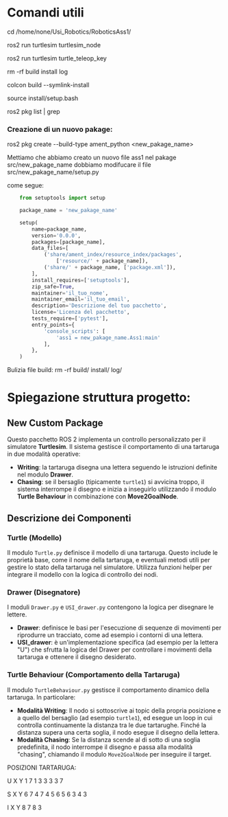 # Comandi utili

cd /home/none/Usi_Robotics/RoboticsAss1/

ros2 run turtlesim turtlesim_node

ros2 run turtlesim turtle_teleop_key

rm -rf build install log

colcon build --symlink-install

source install/setup.bash


ros2 pkg list | grep <pakagename>

### Creazione di un nuovo pakage: 
ros2 pkg create --build-type ament_python <new_pakage_name> 

Mettiamo che abbiamo creato un nuovo file ass1 nel pakage src/new_pakage_name dobbiamo modifucare il file src/new_pakage_name/setup.py 

come segue:
```python
    from setuptools import setup

    package_name = 'new_pakage_name'

    setup(
        name=package_name,
        version='0.0.0',
        packages=[package_name],
        data_files=[
            ('share/ament_index/resource_index/packages',
                ['resource/' + package_name]),
            ('share/' + package_name, ['package.xml']),
        ],
        install_requires=['setuptools'],
        zip_safe=True,
        maintainer='il_tuo_nome',
        maintainer_email='il_tuo_email',
        description='Descrizione del tuo pacchetto',
        license='Licenza del pacchetto',
        tests_require=['pytest'],
        entry_points={
            'console_scripts': [
                'ass1 = new_pakage_name.Ass1:main'
            ],
        },
    )
```

Bulizia file build: 
rm -rf build/ install/ log/


# Spiegazione struttura progetto:

## New Custom Package

Questo pacchetto ROS 2 implementa un controllo personalizzato per il simulatore **Turtlesim**. Il sistema gestisce il comportamento di una tartaruga in due modalità operative:
- **Writing**: la tartaruga disegna una lettera seguendo le istruzioni definite nel modulo **Drawer**.
- **Chasing**: se il bersaglio (tipicamente `turtle1`) si avvicina troppo, il sistema interrompe il disegno e inizia a inseguirlo utilizzando il modulo **Turtle Behaviour** in combinazione con **Move2GoalNode**.

## Descrizione dei Componenti

### Turtle (Modello)
Il modulo `Turtle.py` definisce il modello di una tartaruga. Questo include le proprietà base, come il nome della tartaruga, e eventuali metodi utili per gestire lo stato della tartaruga nel simulatore. Utilizza funzioni helper per integrare il modello con la logica di controllo dei nodi.

### Drawer (Disegnatore)
I moduli `Drawer.py` e `USI_drawer.py` contengono la logica per disegnare le lettere.  
- **Drawer**: definisce le basi per l'esecuzione di sequenze di movimenti per riprodurre un tracciato, come ad esempio i contorni di una lettera.
- **USI_drawer**: è un'implementazione specifica (ad esempio per la lettera "U") che sfrutta la logica del Drawer per controllare i movimenti della tartaruga e ottenere il disegno desiderato.

### Turtle Behaviour (Comportamento della Tartaruga)
Il modulo `TurtleBehaviour.py` gestisce il comportamento dinamico della tartaruga. In particolare:
- **Modalità Writing**: Il nodo si sottoscrive ai topic della propria posizione e a quello del bersaglio (ad esempio `turtle1`), ed esegue un loop in cui controlla continuamente la distanza tra le due tartarughe. Finché la distanza supera una certa soglia, il nodo esegue il disegno della lettera.
- **Modalità Chasing**: Se la distanza scende al di sotto di una soglia predefinita, il nodo interrompe il disegno e passa alla modalità "chasing", chiamando il modulo `Move2GoalNode` per inseguire il target.



POSIZIONI TARTARUGA: 

U
X Y
1 7
1 3
3 3
3 7

S
X Y
6 7
4 7
4 5
6 5
6 3
4 3

I
X Y
8 7
8 3
